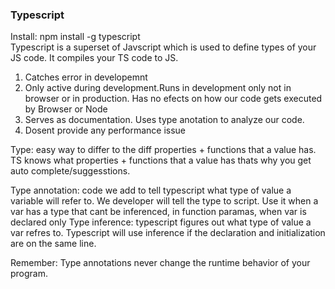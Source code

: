 ### Typescript

Install: npm install -g typescript  
Typescript is a superset of Javscript which is used to define types of your JS code. It compiles your TS code to JS.

1. Catches error in developemnt
2. Only active during development.Runs in development only not in browser or in production. Has no efects on how our code gets executed by Browser or Node
3. Serves as documentation. Uses type anotation to analyze our code.
4. Dosent provide any performance issue

Type: easy way to differ to the diff properties + functions that a value has. TS knows what properties + functions that a value has thats why you get auto complete/suggesstions.

Type annotation: code we add to tell typescript what type of value a variable will refer to. We developer will tell the type to script. Use it when a var has a type that cant be inferenced, in function paramas, when var is declared only
Type inference: typescript figures out what type of value a var refres to. Typescript will use inference if the declaration and initialization are on the same line.

Remember: Type annotations never change the runtime behavior of your program.
